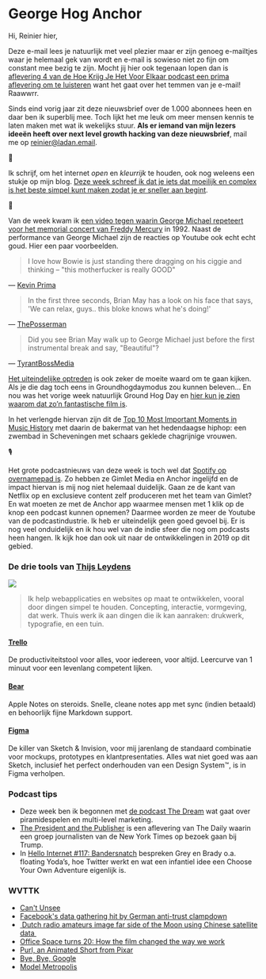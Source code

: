 # George Hog Anchor

Hi, Reinier hier,

Deze e-mail lees je natuurlijk met veel plezier maar er zijn genoeg e-mailtjes waar je helemaal gek van wordt en e-mail is sowieso niet zo fijn om constant mee bezig te zijn. Mocht jij hier ook tegenaan lopen dan is [aflevering 4 van de Hoe Krijg Je Het Voor Elkaar podcast een prima aflevering om te luisteren](https://hoekrijgjehetvoorelkaar.nl/shownotes/2019/02/04/s01e04-grip-op-email.html) want het gaat over het temmen van je e-mail! Raawwrr.

Sinds eind vorig jaar zit deze nieuwsbrief over de 1.000 abonnees heen en daar ben ik superblij mee. Toch lijkt het me leuk om meer mensen kennis te laten maken met wat ik wekelijks stuur. **Als er iemand van mijn lezers ideeën heeft over next level growth hacking van deze nieuwsbrief**, mail me op reinier@ladan.email.

📝

Ik schrijf, om het internet _open_ en _kleurrijk_ te houden, ook nog weleens een stukje op mijn blog. [Deze week schreef ik dat je iets dat moeilijk en complex is het beste simpel kunt maken zodat je er sneller aan begint](https://sinds82.nl/2019/02/07/simpel-maar-niet-makkelijk).

🎤

Van de week kwam ik [een video tegen waarin George Michael repeteert voor het memorial concert van Freddy Mercury](https://www.youtube.com/watch?v=46YZ8evUfKk) in 1992. Naast de performance van George Michael zijn de reacties op Youtube ook echt echt goud. Hier een paar voorbeelden.

> I love how Bowie is just standing there dragging on his ciggie and thinking – "this motherfucker is really GOOD"

— [Kevin Prima](https://www.youtube.com/watch?v=46YZ8evUfKk&lc=UgyeYgX_ASEz_qiM-sR4AaABAg)

> In the first three seconds, Brian May has a look on his face that says, 'We can relax, guys.. this bloke knows what he's doing!'

— [ThePosserman](https://www.youtube.com/watch?v=46YZ8evUfKk&lc=Ugz561FhToP-LHBswt94AaABAg)

> Did you see Brian May walk up to George Michael just before the first instrumental break and say, "Beautiful"?

— [TyrantBossMedia](https://www.youtube.com/watch?v=46YZ8evUfKk&lc=Ugj-HrtH5dtojngCoAEC)

[Het uiteindelijke optreden](https://www.youtube.com/watch?v=UvM2Cmi-YRU) is ook zeker de moeite waard om te gaan kijken. Als je die dag toch eens in Groundhogdaymodus zou kunnen beleven… En nou was het vorige week natuurlijk Ground Hog Day en [hier kun je zien waarom dat zo’n fantastische film is](https://youtu.be/zSQZvAKfwvA). 

In het verlengde hiervan zijn dit de [Top 10 Most Important Moments in Music History](https://www.youtube.com/watch?v=XJNm0PP_WrA) met daarin de bakermat van het hedendaagse hiphop: een zwembad in Scheveningen met schaars geklede chagrijnige vrouwen.

🎙

Het grote podcastnieuws van deze week is toch wel dat [Spotify op overnamepad is](https://investors.spotify.com/financials/press-release-details/2019/Spotify-Announces-Strategic-Acquisitions-to-Accelerate-Growth-in-Podcasting/default.aspx). Zo hebben ze Gimlet Media en Anchor ingelijfd en de impact hiervan is mij nog niet helemaal duidelijk. Gaan ze de kant van Netflix op en exclusieve content zelf produceren met het team van Gimlet? En wat moeten ze met de Anchor app waarmee mensen met 1 klik op de knop een podcast kunnen opnemen? Daarmee worden ze meer de Youtube van de podcastindustrie. Ik heb er uiteindelijk geen goed gevoel bij. Er is nog veel onduidelijk en ik hou wel van de indie sfeer die nog om podcasts heen hangen. Ik kijk hoe dan ook uit naar de ontwikkelingen in 2019 op dit gebied.

### De drie tools van [Thijs Leydens](https://www.linkedin.com/in/thijs-leydens/)

![](https://sinds82.nl/images/thijs-leydens.jpg)

> Ik help webapplicaties en websites op maat te ontwikkelen, vooral door dingen simpel te houden. Concepting, interactie, vormgeving, dat werk. Thuis werk ik aan dingen die ik kan aanraken: drukwerk, typografie, en een tuin.

#### [Trello](https://trello.com/)

De productiviteitstool voor alles, voor iedereen, voor altijd. Leercurve van 1 minuut voor een levenlang competent lijken.

#### [Bear](https://bear.app)

Apple Notes on steroids. Snelle, cleane notes app met sync (indien betaald) en behoorlijk fijne Markdown support.

#### [Figma](https://www.figma.com/)

De killer van Sketch & Invision, voor mij jarenlang de standaard combinatie voor mockups, prototypes en klantpresentaties. Alles wat niet goed was aan Sketch, inclusief het perfect onderhouden van een Design System™, is in Figma verholpen.

### Podcast tips

- Deze week ben ik begonnen met [de podcast The Dream](https://www.thedream.fm) wat gaat over piramidespelen en multi-level marketing.
- [The President and the Publisher](https://www.nytimes.com/2019/02/01/podcasts/the-daily/trump-interview-news-media.html) is een aflevering van The Daily waarin een groep journalisten van de New York Times op bezoek gaan bij Trump.
- In [Hello Internet #117: Bandersnatch](https://www.hellointernet.fm/podcast/117) bespreken Grey en Brady o.a. floating Yoda’s, hoe Twitter werkt en wat een infantiel idee een Choose Your Own Adventure eigenlijk is.

### WVTTK

- [Can't Unsee](https://cantunsee.space/)
- [Facebook's data gathering hit by German anti-trust clampdown](https://www.reuters.com/article/us-facebook-germany/facebooks-data-gathering-hit-by-german-anti-trust-clampdown-idUSKCN1PW0SW)
- [ Dutch radio amateurs image far side of the Moon using Chinese satellite data ](https://www.camras.nl/en/blog/2018/precious-earth-and-lunar-far-side/)
- [Office Space turns 20: How the film changed the way we work](http://www.bbc.com/capital/story/20190205-office-space-turns-20-how-the-film-changed-work)
- [Purl, an Animated Short from Pixar](https://kottke.org/19/02/purl-an-animated-short-from-pixar)
- [Bye, Bye, Google](https://defn.io/2019/02/04/bye-bye-google/)
- [Model Metropolis](https://logicmag.io/06-model-metropolis/)